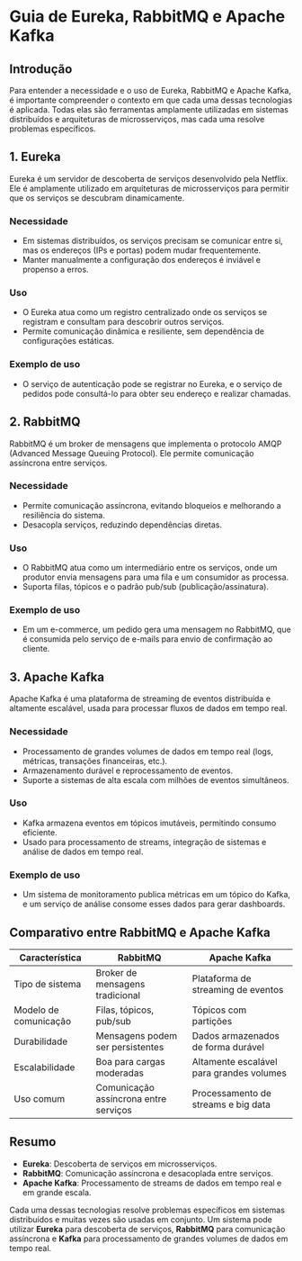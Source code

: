 # Guia de Eureka, RabbitMQ e Apache Kafka

## Introdução
Para entender a necessidade e o uso de Eureka, RabbitMQ e Apache Kafka, é importante compreender o contexto em que cada uma dessas tecnologias é aplicada. Todas elas são ferramentas amplamente utilizadas em sistemas distribuídos e arquiteturas de microsserviços, mas cada uma resolve problemas específicos.

## 1. Eureka

Eureka é um servidor de descoberta de serviços desenvolvido pela Netflix. Ele é amplamente utilizado em arquiteturas de microsserviços para permitir que os serviços se descubram dinamicamente.

### Necessidade
- Em sistemas distribuídos, os serviços precisam se comunicar entre si, mas os endereços (IPs e portas) podem mudar frequentemente.
- Manter manualmente a configuração dos endereços é inviável e propenso a erros.

### Uso
- O Eureka atua como um registro centralizado onde os serviços se registram e consultam para descobrir outros serviços.
- Permite comunicação dinâmica e resiliente, sem dependência de configurações estáticas.

### Exemplo de uso
- O serviço de autenticação pode se registrar no Eureka, e o serviço de pedidos pode consultá-lo para obter seu endereço e realizar chamadas.

## 2. RabbitMQ

RabbitMQ é um broker de mensagens que implementa o protocolo AMQP (Advanced Message Queuing Protocol). Ele permite comunicação assíncrona entre serviços.

### Necessidade
- Permite comunicação assíncrona, evitando bloqueios e melhorando a resiliência do sistema.
- Desacopla serviços, reduzindo dependências diretas.

### Uso
- O RabbitMQ atua como um intermediário entre os serviços, onde um produtor envia mensagens para uma fila e um consumidor as processa.
- Suporta filas, tópicos e o padrão pub/sub (publicação/assinatura).

### Exemplo de uso
- Em um e-commerce, um pedido gera uma mensagem no RabbitMQ, que é consumida pelo serviço de e-mails para envio de confirmação ao cliente.

## 3. Apache Kafka

Apache Kafka é uma plataforma de streaming de eventos distribuída e altamente escalável, usada para processar fluxos de dados em tempo real.

### Necessidade
- Processamento de grandes volumes de dados em tempo real (logs, métricas, transações financeiras, etc.).
- Armazenamento durável e reprocessamento de eventos.
- Suporte a sistemas de alta escala com milhões de eventos simultâneos.

### Uso
- Kafka armazena eventos em tópicos imutáveis, permitindo consumo eficiente.
- Usado para processamento de streams, integração de sistemas e análise de dados em tempo real.

### Exemplo de uso
- Um sistema de monitoramento publica métricas em um tópico do Kafka, e um serviço de análise consome esses dados para gerar dashboards.

## Comparativo entre RabbitMQ e Apache Kafka

| Característica | RabbitMQ | Apache Kafka |
|---------------|----------|--------------|
| Tipo de sistema | Broker de mensagens tradicional | Plataforma de streaming de eventos |
| Modelo de comunicação | Filas, tópicos, pub/sub | Tópicos com partições |
| Durabilidade | Mensagens podem ser persistentes | Dados armazenados de forma durável |
| Escalabilidade | Boa para cargas moderadas | Altamente escalável para grandes volumes |
| Uso comum | Comunicação assíncrona entre serviços | Processamento de streams e big data |

## Resumo

- **Eureka**: Descoberta de serviços em microsserviços.
- **RabbitMQ**: Comunicação assíncrona e desacoplada entre serviços.
- **Apache Kafka**: Processamento de streams de dados em tempo real e em grande escala.

Cada uma dessas tecnologias resolve problemas específicos em sistemas distribuídos e muitas vezes são usadas em conjunto. Um sistema pode utilizar **Eureka** para descoberta de serviços, **RabbitMQ** para comunicação assíncrona e **Kafka** para processamento de grandes volumes de dados em tempo real.

